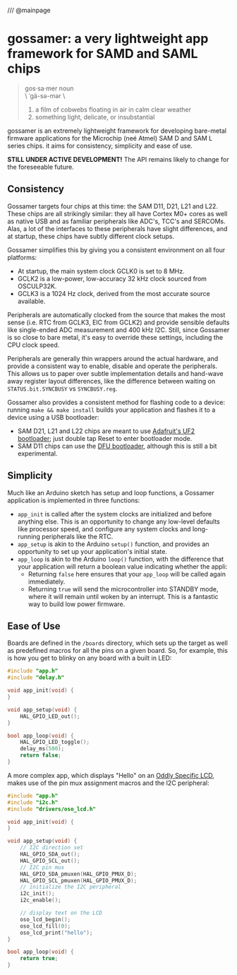 /// @mainpage

gossamer: a very lightweight app framework for SAMD and SAML chips
==================================================================

> gos·sa·mer noun  
> \ ˈgä-sə-mər \  
>  
> 1. a film of cobwebs floating in air in calm clear weather  
> 2. something light, delicate, or insubstantial

gossamer is an extremely lightweight framework for developing bare-metal firmware applications for the Microchip (neé Atmel) SAM D and SAM L series chips. it aims for consistency, simplicity and ease of use.

**STILL UNDER ACTIVE DEVELOPMENT!** The API remains likely to change for the foreseeable future.

Consistency
-----------

Gossamer targets four chips at this time: the SAM D11, D21, L21 and L22. These chips are all strikingly similar: they all have Cortex M0+ cores as well as native USB and as familiar peripherals like ADC's, TCC's and SERCOMs. Alas, a lot of the interfaces to these peripherals have slight differences, and at startup, these chips have subtly different clock setups.

Gossamer simplifies this by giving you a consistent environment on all four platforms:

* At startup, the main system clock GCLK0 is set to 8 MHz.
* GCLK2 is a low-power, low-accuracy 32 kHz clock sourced from OSCULP32K.
* GCLK3 is a 1024 Hz clock, derived from the most accurate source available.

Peripherals are automatically clocked from the source that makes the most sense (i.e. RTC from GCLK3, EIC from GCLK2) and provide sensible defaults like single-ended ADC measurement and 400 kHz I2C. Still, since Gossamer is so close to bare metal, it's easy to override these settings, including the CPU clock speed.

Peripherals are generally thin wrappers around the actual hardware, and provide a consistent way to enable, disable and operate the peripherals. This allows us to paper over subtle implementation details and hand-wave away register layout differences, like the difference between waiting on `STATUS.bit.SYNCBUSY` vs `SYNCBUSY.reg`.

Gossamer also provides a consistent method for flashing code to a device: running `make && make install` builds your application and flashes it to a device using a USB bootloader: 

* SAM D21, L21 and L22 chips are meant to use [Adafruit's UF2 bootloader](https://github.com/adafruit/uf2-samdx1); just double tap Reset to enter bootloader mode.
* SAM D11 chips can use the [DFU bootloader](https://github.com/majbthrd/SAMDx1-USB-DFU-Bootloader), although this is still a bit experimental.

Simplicity
----------

Much like an Arduino sketch has setup and loop functions, a Gossamer application is implemented in three functions:

* `app_init` is called after the system clocks are initialized and before anything else. This is an opportunity to change any low-level defaults like processor speed, and configure any system clocks and long-running peripherals like the RTC.
* `app_setup` is akin to the Arduino `setup()` function, and provides an opportunity to set up your application's initial state.
* `app_loop` is akin to the Arduino `loop()` function, with the difference that your application will return a boolean value indicating whether the appli:
    * Returning `false` here ensures that your `app_loop` will be called again immediately.
    * Returning `true` will send the microcontroller into STANDBY mode, where it will remain until woken by an interrupt. This is a fantastic way to build low power firmware.

Ease of Use
-----------

Boards are defined in the `/boards` directory, which sets up the target as well as predefined macros for all the pins on a given board. So, for example, this is how you get to blinky on any board with a built in LED:

```c
#include "app.h"
#include "delay.h"

void app_init(void) {
}

void app_setup(void) {
    HAL_GPIO_LED_out();
}

bool app_loop(void) {
    HAL_GPIO_LED_toggle();
    delay_ms(500);
    return false;
}
```

A more complex app, which displays "Hello" on an [Oddly Specific LCD](https://www.adafruit.com/product/5581), makes use of the pin mux assignment macros and the I2C peripheral:

```c
#include "app.h"
#include "i2c.h"
#include "drivers/oso_lcd.h"

void app_init(void) {
}

void app_setup(void) {
    // I2C direction set
    HAL_GPIO_SDA_out();
    HAL_GPIO_SCL_out();
    // I2C pin mux
    HAL_GPIO_SDA_pmuxen(HAL_GPIO_PMUX_D);
    HAL_GPIO_SCL_pmuxen(HAL_GPIO_PMUX_D);
    // initialize the I2C peripheral
    i2c_init();
    i2c_enable();

    // display text on the LCD
    oso_lcd_begin();
    oso_lcd_fill(0);
    oso_lcd_print("hello");
}

bool app_loop(void) {
    return true;
}
```
